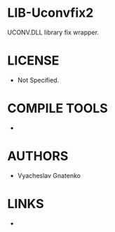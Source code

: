 # LIB-Uconvfix2
UCONV.DLL library fix wrapper. 

LICENSE
===============
* Not Specified.

COMPILE TOOLS
===============
* 
 
AUTHORS
===============
* Vyacheslav Gnatenko

LINKS
===============
* 


